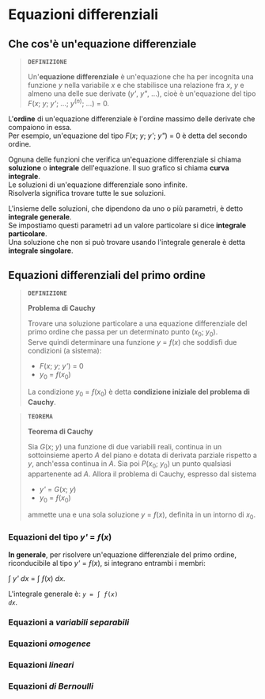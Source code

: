 # Equazioni differenziali

## Che cos'è un'equazione differenziale

> **`DEFINIZIONE`**
> 
> Un'**equazione differenziale** è un'equazione che ha per incognita una funzione *y* nella variabile *x* e che stabilisce una relazione fra *x*, *y* e almeno una delle sue derivate (*y'*, *y"*, ...), cioè è un'equazione del tipo *F*(*x*; *y*; *y'*; ...; *y*<sup>(<i>n</i>)</sup>; ...) = 0.

L'**ordine** di un'equazione differenziale è l'ordine massimo delle derivate che compaiono in essa.\
Per esempio, un'equazione del tipo *F*(*x*; *y*; *y'*; *y"*) = 0 è detta del secondo ordine.

Ognuna delle funzioni che verifica un'equazione differenziale si chiama **soluzione** o **integrale** dell'equazione. Il suo grafico si chiama **curva integrale**.\
Le soluzioni di un'equazione differenziale sono infinite.\
Risolverla significa trovare tutte le sue soluzioni.

L'insieme delle soluzioni, che dipendono da uno o più parametri, è detto **integrale generale**.\
Se impostiamo questi parametri ad un valore particolare si dice **integrale particolare**.\
Una soluzione che non si può trovare usando l'integrale generale è detta **integrale singolare**.

## Equazioni differenziali del primo ordine

> **`DEFINIZIONE`**
> 
> **Problema di Cauchy**
> 
> Trovare una soluzione particolare a una equazione differenziale del primo ordine che passa per un determinato punto (*x*<sub>0</sub>; *y*<sub>0</sub>).\
> Serve quindi determinare una funzione *y* = *&fnof;*(*x*) che soddisfi due condizioni (a sistema):
> - *F*(*x*; *y*; *y'*) = 0
> - *y*<sub>0</sub> = *&fnof;*(*x*<sub>0</sub>)
> 
> La condizione *y*<sub>0</sub> = *&fnof;*(*x*<sub>0</sub>) è detta **condizione iniziale del problema di Cauchy**.

> **`TEOREMA`**
> 
> **Teorema di Cauchy**
> 
> Sia *G*(*x*; *y*) una funzione di due variabili reali, continua in un sottoinsieme aperto *A* del piano e dotata di derivata parziale rispetto a *y*, anch'essa continua in *A*. Sia poi *P*(*x*<sub>0</sub>; *y*<sub>0</sub>) un punto qualsiasi appartenente ad *A*. Allora il problema di Cauchy, espresso dal sistema
> - *y'* = *G*(*x*; *y*)
> - *y*<sub>0</sub> = *&fnof;*(*x*<sub>0</sub>)
> 
> ammette una e una sola soluzione *y* = *&fnof;*(*x*), definita in un intorno di *x*<sub>0</sub>.

### Equazioni del tipo *y'* = *&fnof;*(*x*)

**In generale**, per risolvere un'equazione differenziale del primo ordine, riconducibile al tipo *y'* = *&fnof;*(*x*), si integrano entrambi i membri:

&int; *y'* *dx* = &int; *&fnof;*(*x*) *dx*.

L'integrale generale è: <code><i>y</i> = &int; <i>&fnof;</i>(<i>x</i>) <i>dx</i></code>.

### Equazioni a *variabili separabili*

### Equazioni *omogenee*

### Equazioni *lineari*

### Equazioni *di Bernoulli*
